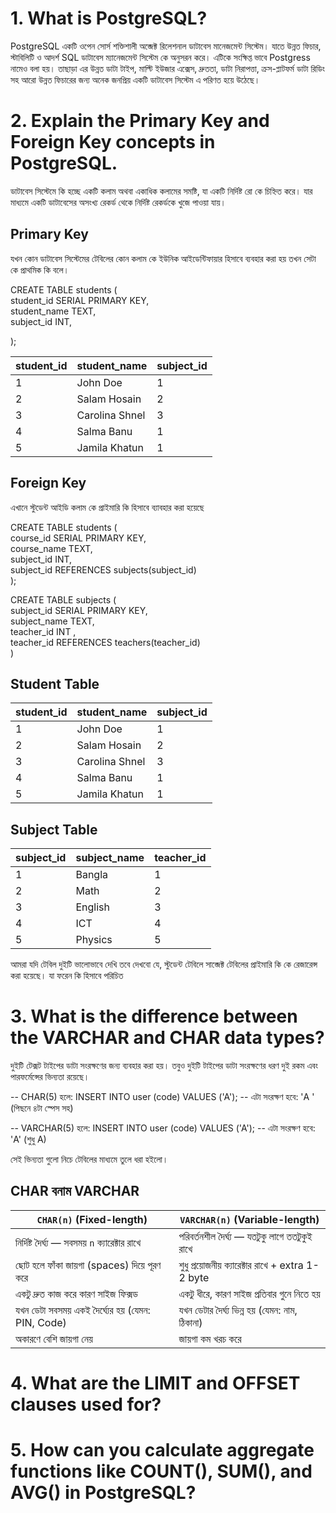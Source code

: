 # 1. What is PostgreSQL?

<p>PostgreSQL একটি ওপেন সোর্স শক্তিশালী অব্জেক্ট রিলেশনাল ডাটাবেস মানেজমেন্ট সিস্টেম। যাতে  উন্নত ফিচার, স্টাবিলিটি ও আদর্শ SQL ডাটাবেস ম্যানেজমেন্ট সিস্টেম কে অনুসরন করে। এটিকে সংক্ষিপ্ত ভাবে Postgress নামেও বলা হয়। তাছাড়া এর উন্নত ডাটা টাইপ, মাল্টি ইউজার এক্সেস, দ্রুততা, ডাটা নিরাপত্তা, ক্রস-প্লাটফর্ম ডাটা রিডিং সহ আরো উন্নত ফিচারের জন্য অনেক জনপ্রিয় একটি ডাটাবেস সিস্টেম এ পরিণত হয়ে উঠেছে। </p>

# 2. Explain the Primary Key and Foreign Key concepts in PostgreSQL.

<p>
ডাটাবেস সিস্টেমে কি হচ্ছে একটি কলাম অথবা একাধিক কলামের সমষ্টি, যা একটি নির্দিষ্ট রো কে চিহ্নিত করে। যার মাধ্যমে একটি ডাটাবেসের অসংখ্য রেকর্ড থেকে নির্দিষ্ট রেকর্ডকে খুজে পাওয়া যায়। 
</p>

## Primary Key

<p>যখন কোন ডাটাবেস সিস্টেমের টেবিলের কোন কলাম কে ইউনিক আইডেন্টিফায়ার হিসাবে ব্যবহার করা হয় তখন সেটা কে প্রাথমিক কি বলে।  </p>

CREATE TABLE students (<br>
student_id SERIAL PRIMARY KEY,<br>
student_name TEXT,<br>
subject_id INT,<br>

);

| student_id | student_name   | subject_id |
| ---------- | -------------- | ---------- |
| 1          | John Doe       | 1          |
| 2          | Salam Hosain   | 2          |
| 3          | Carolina Shnel | 3          |
| 4          | Salma Banu     | 1          |
| 5          | Jamila Khatun  | 1          |

## Foreign Key

<p>এখানে স্টুডেন্ট আইডি কলাম কে প্রাইমারি কি হিসাবে ব্যাবহার করা হয়েছে </p>

CREATE TABLE students (<br>
course_id SERIAL PRIMARY KEY,<br>
course_name TEXT,<br>
subject_id INT, <br>
subject_id REFERENCES subjects(subject_id)<br>
);

CREATE TABLE subjects (<br>
subject_id SERIAL PRIMARY KEY,<br>
subject_name TEXT,<br>
teacher_id INT ,<br>
teacher_id REFERENCES teachers(teacher_id)<br>
)

## Student Table

| student_id | student_name   | subject_id |
| ---------- | -------------- | ---------- |
| 1          | John Doe       | 1          |
| 2          | Salam Hosain   | 2          |
| 3          | Carolina Shnel | 3          |
| 4          | Salma Banu     | 1          |
| 5          | Jamila Khatun  | 1          |

## Subject Table

| subject_id | subject_name | teacher_id |
| ---------- | ------------ | ---------- |
| 1          | Bangla       | 1          |
| 2          | Math         | 2          |
| 3          | English      | 3          |
| 4          | ICT          | 4          |
| 5          | Physics      | 5          |

<p>আমরা যদি টেবিল দুইটি ভালোভাবে দেখি তবে দেখবো যে, স্টুডেন্ট টেবিলে সাব্জেক্ট টেবিলের প্রাইমারি কি কে রেজারেন্স করা হয়েছে। যা ফরেন কি হিসাবে পরিচিত </p>

# 3. What is the difference between the VARCHAR and CHAR data types?

<p>
দুইটি টেক্সট টাইপের ডাটা সংরক্ষণের জন্য ব্যবহার করা হয়। তবুও দুইটি টাইপের ডাটা সংরক্ষণের ধরণ দুই রকম এবং পারফর্মেন্সের ভিন্যতা রয়েছে।</p>

-- CHAR(5) হলে:
INSERT INTO user (code) VALUES ('A');
-- এটা সংরক্ষণ হবে: 'A ' (পিছনে ৪টা স্পেস সহ)

-- VARCHAR(5) হলে:
INSERT INTO user (code) VALUES ('A');
-- এটা সংরক্ষণ হবে: 'A' (শুধু A)

 <p>সেই ভিন্যতা গুলো নিচে টেবিলের মাধ্যমে তুলে ধরা হইলো। </p>

## CHAR বনাম VARCHAR

| `CHAR(n)` (Fixed-length)                          | `VARCHAR(n)` (Variable-length)                   |
| ------------------------------------------------- | ------------------------------------------------ |
| নির্দিষ্ট দৈর্ঘ্য — সবসময় `n` ক্যারেক্টার রাখে    | পরিবর্তনশীল দৈর্ঘ্য — যতটুকু লাগে ততটুকুই রাখে   |
| ছোট হলে ফাঁকা জায়গা (spaces) দিয়ে পূরণ করে        | শুধু প্রয়োজনীয় ক্যারেক্টার রাখে + extra 1-2 byte |
| একটু দ্রুত কাজ করে কারণ সাইজ ফিক্সড               | একটু ধীরে, কারণ সাইজ প্রতিবার গুনে নিতে হয়       |
| যখন ডেটা সবসময় একই দৈর্ঘ্যের হয় (যেমন: PIN, Code) | যখন ডেটার দৈর্ঘ্য ভিন্ন হয় (যেমন: নাম, ঠিকানা)   |
| অকারণে বেশি জায়গা নেয়                             | জায়গা কম খরচ করে                                 |

# 4. What are the LIMIT and OFFSET clauses used for?

# 5. How can you calculate aggregate functions like COUNT(), SUM(), and AVG() in PostgreSQL?
